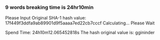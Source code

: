 ### 9 words breaking time is 24hr10min
Please Input Original SHA-1 hash value: 
17f449f3ddfa9ab89901d9f5aaaa7ed22cb7cccf
Calculating... Please Wait

Spend Time: 24h10m12.065452818s
The hash original value is:
ggininder
